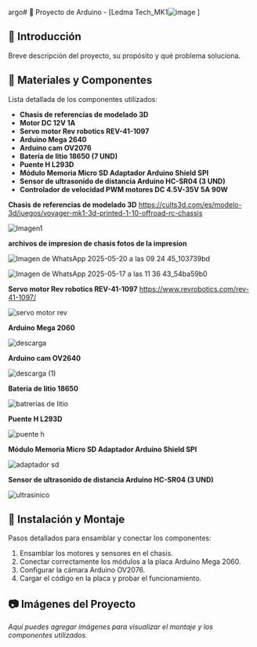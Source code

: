 argo# 🚀 Proyecto de Arduino - [Ledma Tech_MK1![image](https://github.com/user-attachments/assets/14019e8d-d2ca-4b27-aa16-6ea716af14d3)
]

## 📖 Introducción
Breve descripción del proyecto, su propósito y qué problema soluciona.

## 🔧 Materiales y Componentes
Lista detallada de los componentes utilizados:
- **Chasis de referencias de modelado 3D**
- **Motor DC 12V 1A**
- **Servo motor Rev robotics REV-41-1097**
- **Arduino Mega 2640**
- **Arduino cam OV2076**
- **Batería de litio 18650 (7 UND)**
- **Puente H L293D**
- **Módulo Memoria Micro SD Adaptador Arduino Shield SPI**
- **Sensor de ultrasonido de distancia Arduino HC-SR04 (3 UND)**
- **Controlador de velocidad PWM motores DC 4.5V-35V 5A 90W**


**Chasis de referencias de modelado 3D**
  https://cults3d.com/es/modelo-3d/juegos/voyager-mk1-3d-printed-1-10-offroad-rc-chassis

![Imagen1](https://github.com/user-attachments/assets/f2a3010a-b9ae-4fb4-b983-11a7d8c863ec)

**archivos de impresion de chasis fotos de la impresion**

![Imagen de WhatsApp 2025-05-20 a las 09 24 45_103739bd](https://github.com/user-attachments/assets/cd348690-413e-4cba-aaee-bd8124d99b3c)

![Imagen de WhatsApp 2025-05-17 a las 11 36 43_54ba59b0](https://github.com/user-attachments/assets/eca676e0-80c4-478e-9d03-1438da985e14)


**Servo motor Rev robotics REV-41-1097**
https://www.revrobotics.com/rev-41-1097/

![servo motor rev](https://github.com/user-attachments/assets/b42de167-ad23-4dbd-b86a-e949ff78e697)


**Arduino Mega 2060**

![descarga](https://github.com/user-attachments/assets/63b1213b-3a6c-4e2e-802f-76436bbadba5)

**Arduino cam OV2640**

![descarga (1)](https://github.com/user-attachments/assets/12fd795a-7a83-4307-b64f-ecd3a42b0802)

**Batería de litio 18650**

![batrerias de litio](https://github.com/user-attachments/assets/74d2a0b1-1fb8-4fd4-a26b-50ba482d4100)

**Puente H L293D**

![puente h](https://github.com/user-attachments/assets/74b50415-35cb-41c1-8fc4-b2f70ee2c634)

**Módulo Memoria Micro SD Adaptador Arduino Shield SPI**

![adaptador sd](https://github.com/user-attachments/assets/9da28bd9-b0fc-495d-b1a7-11de1e568101)

 **Sensor de ultrasonido de distancia Arduino HC-SR04 (3 UND)**

![ultrasinico](https://github.com/user-attachments/assets/902c8c8b-0308-4dfd-9ffe-1c58e8a6bf10)

 
## 🔨 Instalación y Montaje
Pasos detallados para ensamblar y conectar los componentes:
1. Ensamblar los motores y sensores en el chasis.
2. Conectar correctamente los módulos a la placa Arduino Mega 2060.
3. Configurar la cámara Arduino OV2076.
4. Cargar el código en la placa y probar el funcionamiento.

## 📷 Imágenes del Proyecto
_Aquí puedes agregar imágenes para visualizar el montaje y los componentes utilizados._




